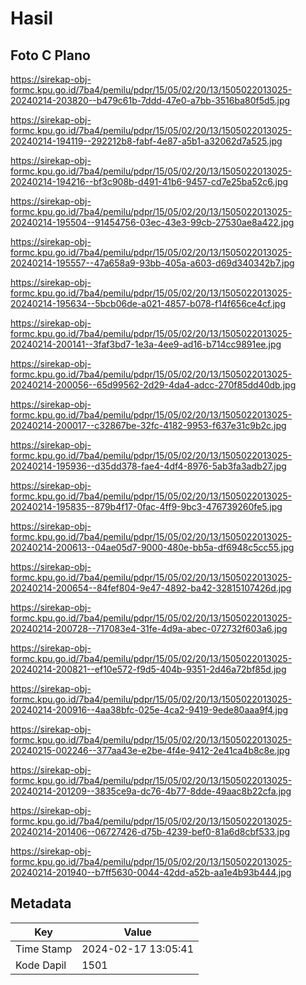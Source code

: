 # Hasil

## Foto C Plano

https://sirekap-obj-formc.kpu.go.id/7ba4/pemilu/pdpr/15/05/02/20/13/1505022013025-20240214-203820--b479c61b-7ddd-47e0-a7bb-3516ba80f5d5.jpg

https://sirekap-obj-formc.kpu.go.id/7ba4/pemilu/pdpr/15/05/02/20/13/1505022013025-20240214-194119--292212b8-fabf-4e87-a5b1-a32062d7a525.jpg

https://sirekap-obj-formc.kpu.go.id/7ba4/pemilu/pdpr/15/05/02/20/13/1505022013025-20240214-194216--bf3c908b-d491-41b6-9457-cd7e25ba52c6.jpg

https://sirekap-obj-formc.kpu.go.id/7ba4/pemilu/pdpr/15/05/02/20/13/1505022013025-20240214-195504--91454756-03ec-43e3-99cb-27530ae8a422.jpg

https://sirekap-obj-formc.kpu.go.id/7ba4/pemilu/pdpr/15/05/02/20/13/1505022013025-20240214-195557--47a658a9-93bb-405a-a603-d69d340342b7.jpg

https://sirekap-obj-formc.kpu.go.id/7ba4/pemilu/pdpr/15/05/02/20/13/1505022013025-20240214-195634--5bcb06de-a021-4857-b078-f14f656ce4cf.jpg

https://sirekap-obj-formc.kpu.go.id/7ba4/pemilu/pdpr/15/05/02/20/13/1505022013025-20240214-200141--3faf3bd7-1e3a-4ee9-ad16-b714cc9891ee.jpg

https://sirekap-obj-formc.kpu.go.id/7ba4/pemilu/pdpr/15/05/02/20/13/1505022013025-20240214-200056--65d99562-2d29-4da4-adcc-270f85dd40db.jpg

https://sirekap-obj-formc.kpu.go.id/7ba4/pemilu/pdpr/15/05/02/20/13/1505022013025-20240214-200017--c32867be-32fc-4182-9953-f637e31c9b2c.jpg

https://sirekap-obj-formc.kpu.go.id/7ba4/pemilu/pdpr/15/05/02/20/13/1505022013025-20240214-195936--d35dd378-fae4-4df4-8976-5ab3fa3adb27.jpg

https://sirekap-obj-formc.kpu.go.id/7ba4/pemilu/pdpr/15/05/02/20/13/1505022013025-20240214-195835--879b4f17-0fac-4ff9-9bc3-476739260fe5.jpg

https://sirekap-obj-formc.kpu.go.id/7ba4/pemilu/pdpr/15/05/02/20/13/1505022013025-20240214-200613--04ae05d7-9000-480e-bb5a-df6948c5cc55.jpg

https://sirekap-obj-formc.kpu.go.id/7ba4/pemilu/pdpr/15/05/02/20/13/1505022013025-20240214-200654--84fef804-9e47-4892-ba42-32815107426d.jpg

https://sirekap-obj-formc.kpu.go.id/7ba4/pemilu/pdpr/15/05/02/20/13/1505022013025-20240214-200728--717083e4-31fe-4d9a-abec-072732f603a6.jpg

https://sirekap-obj-formc.kpu.go.id/7ba4/pemilu/pdpr/15/05/02/20/13/1505022013025-20240214-200821--ef10e572-f9d5-404b-9351-2d46a72bf85d.jpg

https://sirekap-obj-formc.kpu.go.id/7ba4/pemilu/pdpr/15/05/02/20/13/1505022013025-20240214-200916--4aa38bfc-025e-4ca2-9419-9ede80aaa9f4.jpg

https://sirekap-obj-formc.kpu.go.id/7ba4/pemilu/pdpr/15/05/02/20/13/1505022013025-20240215-002246--377aa43e-e2be-4f4e-9412-2e41ca4b8c8e.jpg

https://sirekap-obj-formc.kpu.go.id/7ba4/pemilu/pdpr/15/05/02/20/13/1505022013025-20240214-201209--3835ce9a-dc76-4b77-8dde-49aac8b22cfa.jpg

https://sirekap-obj-formc.kpu.go.id/7ba4/pemilu/pdpr/15/05/02/20/13/1505022013025-20240214-201406--06727426-d75b-4239-bef0-81a6d8cbf533.jpg

https://sirekap-obj-formc.kpu.go.id/7ba4/pemilu/pdpr/15/05/02/20/13/1505022013025-20240214-201940--b7ff5630-0044-42dd-a52b-aa1e4b93b444.jpg


## Metadata

| Key        | Value               |
| ---------- | ------------------- |
| Time Stamp | 2024-02-17 13:05:41 |
| Kode Dapil | 1501                |



